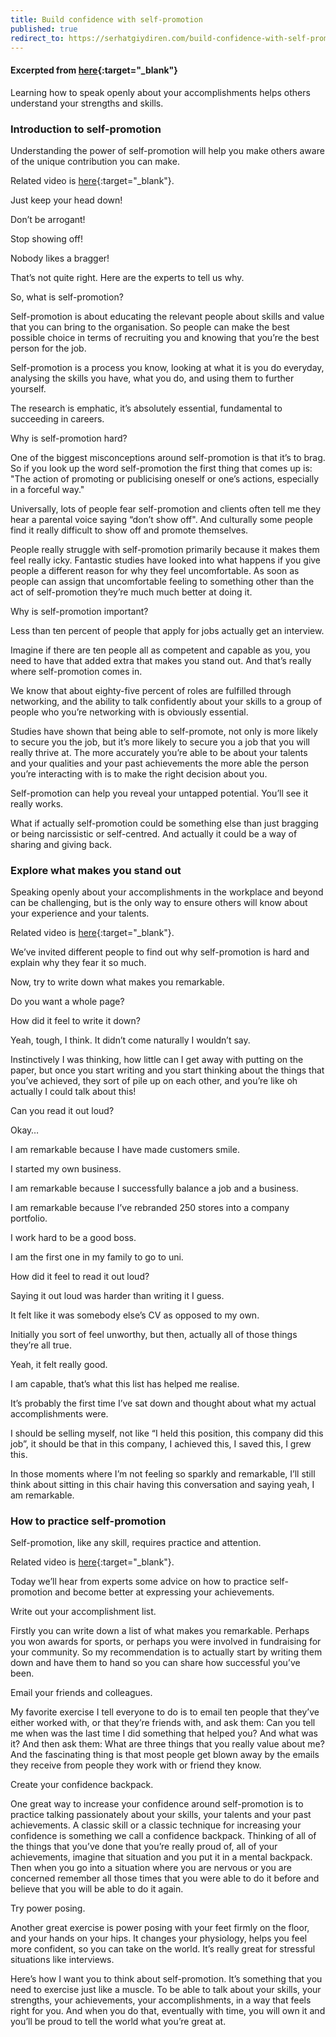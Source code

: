 ```yaml
---
title: Build confidence with self-promotion
published: true
redirect_to: https://serhatgiydiren.com/build-confidence-with-self-promotion
---
```


#### Excerpted from [here](https://learndigital.withgoogle.com/digitalworkshop-eu/course/self-promotion){:target="_blank"}

Learning how to speak openly about your accomplishments helps others understand your strengths and skills.  

### Introduction to self-promotion

Understanding the power of self-promotion will help you make others aware of the unique contribution you can make.  

Related video is [here](https://youtu.be/tSl9K3x7FPM){:target="_blank"}.

Just keep your head down!

Don’t be arrogant!

Stop showing off!

Nobody likes a bragger!

That’s not quite right. Here are the experts to tell us why.

So, what is self-promotion?

Self-promotion is about educating the relevant people about skills and value that you can bring to the organisation. So people can make the best possible choice in terms of recruiting you and knowing that you’re the best person for the job.

Self-promotion is a process you know, looking at what it is you do everyday, analysing the skills you have, what you do, and using them to further yourself.

The research is emphatic, it’s absolutely essential, fundamental to succeeding in careers.

Why is self-promotion hard?

One of the biggest misconceptions around self-promotion is that it’s to brag. So if you look up the word self-promotion the first thing that comes up is: "The action of promoting or publicising oneself or one’s actions, especially in a forceful way."

Universally, lots of people fear self-promotion and clients often tell me they hear a parental voice saying “don’t show off". And culturally some people find it really difficult to show off and promote themselves.

People really struggle with self-promotion primarily because it makes them feel really icky. Fantastic studies have looked into what happens if you give people a different reason for why they feel uncomfortable. As soon as people can assign that uncomfortable feeling to something other than the act of self-promotion they’re much much better at doing it.

Why is self-promotion important?

Less than ten percent of people that apply for jobs actually get an interview.

Imagine if there are ten people all as competent and capable as you, you need to have that added extra that makes you stand out. And that’s really where self-promotion comes in.

We know that about eighty-five percent of roles are fulfilled through networking, and the ability to talk confidently about your skills to a group of people who you’re networking with is obviously essential.

Studies have shown that being able to self-promote, not only is more likely to secure you the job, but it’s more likely to secure you a job that you will really thrive at. The more accurately you’re able to be about your talents and your qualities and your past achievements the more able the person you’re interacting with is to make the right decision about you.

Self-promotion can help you reveal your untapped potential. You’ll see it really works.

What if actually self-promotion could be something else than just bragging or being narcissistic or self-centred. And actually it could be a way of sharing and giving back.

### Explore what makes you stand out

Speaking openly about your accomplishments in the workplace and beyond can be challenging, but is the only way to ensure others will know about your experience and your talents.  

Related video is [here](https://youtu.be/HMZMa8iI7ww){:target="_blank"}.

We’ve invited different people to find out why self-promotion is hard and explain why they fear it so much.

Now, try to write down what makes you remarkable.

Do you want a whole page?

How did it feel to write it down?

Yeah, tough, I think. It didn’t come naturally I wouldn’t say.

Instinctively I was thinking, how little can I get away with putting on the paper, but once you start writing and you start thinking about the things that you’ve achieved, they sort of pile up on each other, and you’re like oh actually I could talk about this!

Can you read it out loud?

Okay…

I am remarkable because I have made customers smile.

I started my own business.

I am remarkable because I successfully balance a job and a business.

I am remarkable because I’ve rebranded 250 stores into a company portfolio.

I work hard to be a good boss.

I am the first one in my family to go to uni.

How did it feel to read it out loud?

Saying it out loud was harder than writing it I guess.

It felt like it was somebody else’s CV as opposed to my own.

Initially you sort of feel unworthy, but then, actually all of those things they’re all true.

Yeah, it felt really good.

I am capable, that’s what this list has helped me realise.

It’s probably the first time I’ve sat down and thought about what my actual accomplishments were.

I should be selling myself, not like “I held this position, this company did this job”, it should be that in this company, I achieved this, I saved this, I grew this.

In those moments where I’m not feeling so sparkly and remarkable, I’ll still think about sitting in this chair having this conversation and saying yeah, I am remarkable. 

### How to practice self-promotion

Self-promotion, like any skill, requires practice and attention.  

Related video is [here](https://youtu.be/OZwq8xRFWbM){:target="_blank"}.

Today we’ll hear from experts some advice on how to practice self-promotion and become better at expressing your achievements.

Write out your accomplishment list.

Firstly you can write down a list of what makes you remarkable. Perhaps you won awards for sports, or perhaps you were involved in fundraising for your community. So my recommendation is to actually start by writing them down and have them to hand so you can share how successful you’ve been.

Email your friends and colleagues.

My favorite exercise I tell everyone to do is to email ten people that they’ve either worked with, or that they’re friends with, and ask them: Can you tell me when was the last time I did something that helped you? And what was it? And then ask them: What are three things that you really value about me? And the fascinating thing is that most people get blown away by the emails they receive from people they work with or friend they know.

Create your confidence backpack.

One great way to increase your confidence around self-promotion is to practice talking passionately about your skills, your talents and your past achievements. A classic skill or a classic technique for increasing your confidence is something we call a confidence backpack. Thinking of all of the things that you’ve done that you’re really proud of, all of your achievements, imagine that situation and you put it in a mental backpack. Then when you go into a situation where you are nervous or you are concerned remember all those times that you were able to do it before and believe that you will be able to do it again.

Try power posing.

Another great exercise is power posing with your feet firmly on the floor, and your hands on your hips. It changes your physiology, helps you feel more confident, so you can take on the world. It’s really great for stressful situations like interviews.

Here’s how I want you to think about self-promotion. It’s something that you need to exercise just like a muscle. To be able to talk about your skills, your strengths, your achievements, your accomplishments, in a way that feels right for you. And when you do that, eventually with time, you will own it and you’ll be proud to tell the world what you’re great at. 
